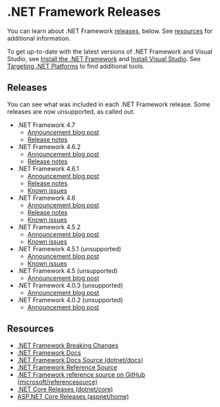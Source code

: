 # .NET Framework Releases

You can learn about .NET Framework [releases](#releases), below. See [resources](#resources) for additional information.

To get up-to-date with the latest versions of .NET Framework and Visual Studio, see [Install the .NET Framework](https://www.microsoft.com/net/framework/versions) and  [Install Visual Studio](https://www.visualstudio.com/vs/). See [Targeting .NET Platforms](https://www.microsoft.com/net/targeting) to find additional tools.

## Releases

You can see what was included in each .NET Framework release. Some releases are now unsupported, as called out.
- .NET Framework 4.7 
   - [Announcement blog post](https://go.microsoft.com/fwlink/?linkid=845636)
   - [Release notes](net47/README.md)
- .NET Framework 4.6.2 
   - [Announcement blog post](https://blogs.msdn.microsoft.com/dotnet/2016/08/02/announcing-net-framework-4-6-2/)
   - [Release notes](net462/README.md)
- .NET Framework 4.6.1 
   - [Announcement blog post](https://blogs.msdn.microsoft.com/dotnet/2015/11/30/net-framework-4-6-1-is-now-available/)
   - [Release notes](net461)
   - [Known issues](https://support.microsoft.com/en-us/help/3102432/known-issues-for-the-.net-framework-4.6.1) 
- .NET Framework 4.6 
   - [Announcement blog post](https://blogs.msdn.microsoft.com/dotnet/2015/07/20/announcing-net-framework-4-6/)
   - [Release notes](net46) 
   - [Known issues](https://support.microsoft.com/en-us/help/3047761/known-issues-for-the-.net-framework-4.6)
- .NET Framework 4.5.2 
   - [Announcement blog post](https://blogs.msdn.microsoft.com/dotnet/2014/05/05/announcing-the-net-framework-4-5-2/)
   - [Known issues](https://support.microsoft.com/en-us/help/2962547/known-issues-for-the-.net-framework-4.5.2)
- .NET Framework 4.5.1 (unsupported)
   - [Announcement blog post](https://blogs.msdn.microsoft.com/dotnet/2013/10/17/net-framework-4-5-1-rtm-start-coding/)
   - [Known issues](https://support.microsoft.com/en-us/help/2890857/known-issues-for-the-.net-framework-4.5.1)
- .NET Framework 4.5 (unsupported)
   - [Announcement blog post](https://blogs.msdn.microsoft.com/dotnet/2012/08/15/announcing-the-release-of-net-framework-4-5-rtm-product-and-source-code/)
- .NET Framework 4.0.3 (unsupported)
   - [Announcement blog post](https://blogs.msdn.microsoft.com/dotnet/2012/03/05/update-4-0-3-for-the-microsoft-net-framework-4/)
- .NET Framework 4.0.2 (unsupported)
   - [Announcement blog post](https://blogs.msdn.microsoft.com/dotnet/2011/10/27/update-4-0-2-for-the-microsoft-net-framework-4/)

## Resources

- [.NET Framework Breaking Changes](../Documentation/breaking-changes/README.md)
- [.NET Framework Docs](https://docs.microsoft.com/dotnet) 
- [.NET Framework Docs Source (dotnet/docs)](https://github.com/dotnet/docs)
- [.NET Framework Reference Source](https://referencesource.microsoft.com/)
- [.NET Framework reference source on GitHub (microsoft/referencesource)](https://github.com/microsoft/referencesource)
- [.NET Core Releases (dotnet/core)](https://github.com/dotnet/core/blob/master/release-notes/README.md)
- [ASP.NET Core Releases (aspnet/home)](https://github.com/aspnet/Home/releases)
